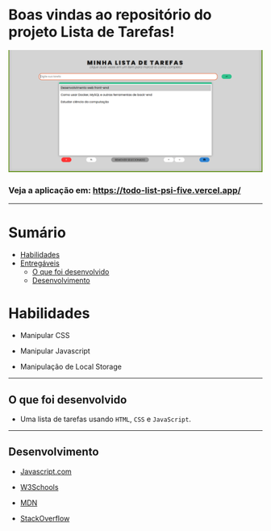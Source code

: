 # Boas vindas ao repositório do projeto Lista de Tarefas!

<img src="./todo-list-print.png" alt="Todo List project" />

### Veja a aplicação em: https://todo-list-psi-five.vercel.app/

---

# Sumário

- [Habilidades](#habilidades)
- [Entregáveis](#entregáveis)
  - [O que foi desenvolvido](#o-que-deverá-ser-desenvolvido)
  - [Desenvolvimento](#desenvolvimento)

# Habilidades

- Manipular CSS

- Manipular Javascript

- Manipulação de Local Storage

--- 

## O que foi desenvolvido

- Uma lista de tarefas usando `HTML`, `CSS` e `JavaScript`.

---

## Desenvolvimento

  * [Javascript.com](http://javascript.com/)

  * [W3Schools](https://www.w3schools.com/js/default.asp)

  * [MDN](https://developer.mozilla.org/pt-BR/docs/Web/JavaScript)

  * [StackOverflow](https://pt.stackoverflow.com/questions/tagged/javascript)